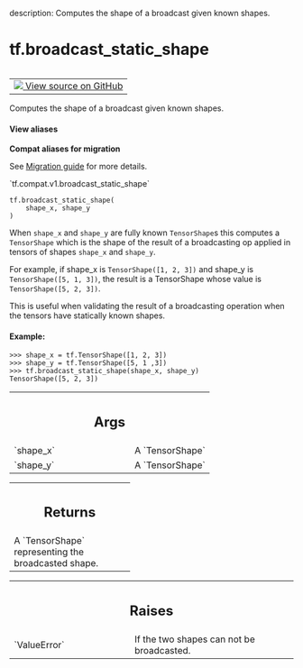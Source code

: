 description: Computes the shape of a broadcast given known shapes.

<div itemscope itemtype="http://developers.google.com/ReferenceObject">
<meta itemprop="name" content="tf.broadcast_static_shape" />
<meta itemprop="path" content="Stable" />
</div>

# tf.broadcast_static_shape

<!-- Insert buttons and diff -->

<table class="tfo-notebook-buttons tfo-api nocontent" align="left">
<td>
  <a target="_blank" href="https://github.com/tensorflow/tensorflow/blob/r2.4/tensorflow/python/ops/array_ops.py#L537-L570">
    <img src="https://www.tensorflow.org/images/GitHub-Mark-32px.png" />
    View source on GitHub
  </a>
</td>
</table>



Computes the shape of a broadcast given known shapes.

<section class="expandable">
  <h4 class="showalways">View aliases</h4>
  <p>
<b>Compat aliases for migration</b>
<p>See
<a href="https://www.tensorflow.org/guide/migrate">Migration guide</a> for
more details.</p>
<p>`tf.compat.v1.broadcast_static_shape`</p>
</p>
</section>

<pre class="devsite-click-to-copy prettyprint lang-py tfo-signature-link">
<code>tf.broadcast_static_shape(
    shape_x, shape_y
)
</code></pre>



<!-- Placeholder for "Used in" -->

When `shape_x` and `shape_y` are fully known `TensorShape`s this computes a
`TensorShape` which is the shape of the result of a broadcasting op applied in
tensors of shapes `shape_x` and `shape_y`.

For example, if shape_x is `TensorShape([1, 2, 3])` and shape_y is
`TensorShape([5, 1, 3])`, the result is a TensorShape whose value is
`TensorShape([5, 2, 3])`.

This is useful when validating the result of a broadcasting operation when the
tensors have statically known shapes.

#### Example:



```
>>> shape_x = tf.TensorShape([1, 2, 3])
>>> shape_y = tf.TensorShape([5, 1 ,3])
>>> tf.broadcast_static_shape(shape_x, shape_y)
TensorShape([5, 2, 3])
```

<!-- Tabular view -->
 <table class="responsive fixed orange">
<colgroup><col width="214px"><col></colgroup>
<tr><th colspan="2"><h2 class="add-link">Args</h2></th></tr>

<tr>
<td>
`shape_x`
</td>
<td>
A `TensorShape`
</td>
</tr><tr>
<td>
`shape_y`
</td>
<td>
A `TensorShape`
</td>
</tr>
</table>



<!-- Tabular view -->
 <table class="responsive fixed orange">
<colgroup><col width="214px"><col></colgroup>
<tr><th colspan="2"><h2 class="add-link">Returns</h2></th></tr>
<tr class="alt">
<td colspan="2">
A `TensorShape` representing the broadcasted shape.
</td>
</tr>

</table>



<!-- Tabular view -->
 <table class="responsive fixed orange">
<colgroup><col width="214px"><col></colgroup>
<tr><th colspan="2"><h2 class="add-link">Raises</h2></th></tr>

<tr>
<td>
`ValueError`
</td>
<td>
If the two shapes can not be broadcasted.
</td>
</tr>
</table>

